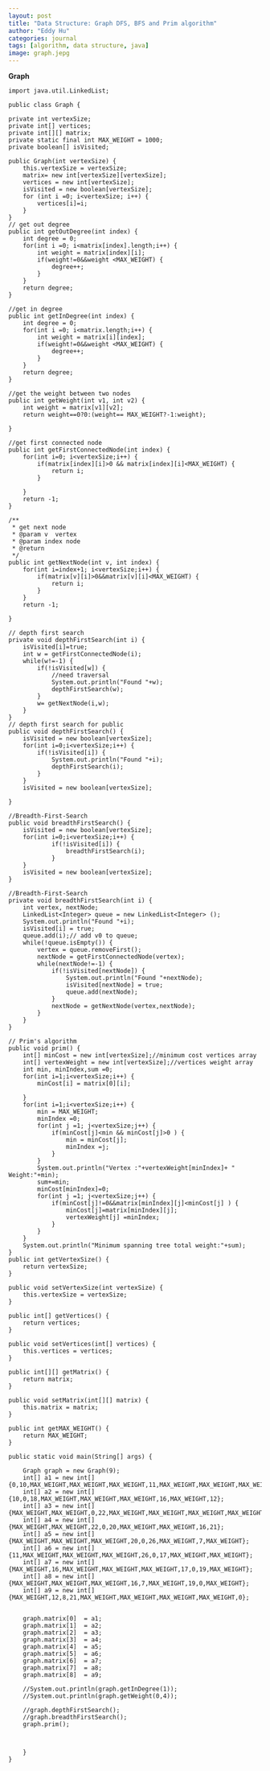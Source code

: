 ```yaml
---
layout: post
title: "Data Structure: Graph DFS, BFS and Prim algorithm"
author: "Eddy Hu"
categories: journal
tags: [algorithm, data structure, java]
image: graph.jepg
---
```



**Graph**

    import java.util.LinkedList;

    public class Graph {

	private int vertexSize;
	private int[] vertices;
	private int[][] matrix;
	private static final int MAX_WEIGHT = 1000;
	private boolean[] isVisited;
	
	public Graph(int vertexSize) {
		this.vertexSize = vertexSize;
		matrix= new int[vertexSize][vertexSize];
		vertices = new int[vertexSize];
		isVisited = new boolean[vertexSize];
		for	(int i =0; i<vertexSize; i++) {
			vertices[i]=i;
		}
	}
	// get out degree
	public int getOutDegree(int index) {
		int degree = 0;
		for(int i =0; i<matrix[index].length;i++) {
			int weight = matrix[index][i];
			if(weight!=0&&weight <MAX_WEIGHT) {
				degree++;
			}
		}
		return degree;
	}
	
	//get in degree
	public int getInDegree(int index) {
		int degree = 0;
		for(int i =0; i<matrix.length;i++) {
			int weight = matrix[i][index];
			if(weight!=0&&weight <MAX_WEIGHT) {
				degree++;
			}
		}
		return degree;
	}
	
	//get the weight between two nodes
	public int getWeight(int v1, int v2) {
		int weight = matrix[v1][v2];
		return weight==0?0:(weight== MAX_WEIGHT?-1:weight);
		
	}
	
	//get first connected node
	public int getFirstConnectedNode(int index) {
		for(int i=0; i<vertexSize;i++) {
			if(matrix[index][i]>0 && matrix[index][i]<MAX_WEIGHT) {
				return i;
			}
			
		}
		return -1;
	}
	
	/**
	 * get next node
	 * @param v  vertex
	 * @param index node
	 * @return
	 */
	public int getNextNode(int v, int index) {
		for(int i=index+1; i<vertexSize;i++) {
			if(matrix[v][i]>0&&matrix[v][i]<MAX_WEIGHT) {
				return i;
			}
		}
		return -1;
		
	}
	
	// depth first search
	private void depthFirstSearch(int i) {
		isVisited[i]=true;
		int w = getFirstConnectedNode(i);
		while(w!=-1) {
			if(!isVisited[w]) {
				//need traversal
				System.out.println("Found "+w);
				depthFirstSearch(w);
			}
			w= getNextNode(i,w);
		}
	}
	// depth first search for public
	public void depthFirstSearch() {
		isVisited = new boolean[vertexSize];
		for(int i=0;i<vertexSize;i++) {
			if(!isVisited[i]) {
				System.out.println("Found "+i);
				depthFirstSearch(i);
			}
		}
		isVisited = new boolean[vertexSize];
		
	}
	
	//Breadth-First-Search
	public void breadthFirstSearch() {
		isVisited = new boolean[vertexSize];
		for(int i=0;i<vertexSize;i++) {
				if(!isVisited[i]) {
					breadthFirstSearch(i);
				}
		}
		isVisited = new boolean[vertexSize];
	}
    
	//Breadth-First-Search
	private void breadthFirstSearch(int i) {
		int vertex, nextNode;
		LinkedList<Integer> queue = new LinkedList<Integer> ();
		System.out.println("Found "+i);
		isVisited[i] = true;
		queue.add(i);// add v0 to queue;
		while(!queue.isEmpty()) {
			vertex = queue.removeFirst();
			nextNode = getFirstConnectedNode(vertex);
			while(nextNode!=-1) {
				if(!isVisited[nextNode]) {
					System.out.println("Found "+nextNode);
					isVisited[nextNode] = true;
					queue.add(nextNode);
				}
				nextNode = getNextNode(vertex,nextNode);
			}
		}
	}
	
	// Prim's algorithm 
	public void prim() {
		int[] minCost = new int[vertexSize];//minimum cost vertices array
		int[] vertexWeight = new int[vertexSize];//vertices weight array
		int min, minIndex,sum =0;
		for(int i=1;i<vertexSize;i++) {
			minCost[i] = matrix[0][i];
			
		}
		for(int i=1;i<vertexSize;i++) {
			min = MAX_WEIGHT;
			minIndex =0;
			for(int j =1; j<vertexSize;j++) {
				if(minCost[j]<min && minCost[j]>0 ) {
					min = minCost[j];
					minIndex =j;
				}
			}
			System.out.println("Vertex :"+vertexWeight[minIndex]+ " Weight:"+min);
			sum+=min;
			minCost[minIndex]=0;
			for(int j =1; j<vertexSize;j++) {
				if(minCost[j]!=0&&matrix[minIndex][j]<minCost[j] ) {
					minCost[j]=matrix[minIndex][j];
					vertexWeight[j] =minIndex;
				}
			}
		}
		System.out.println("Minimum spanning tree total weight:"+sum);
	}
	public int getVertexSize() {
		return vertexSize;
	}
   
	public void setVertexSize(int vertexSize) {
		this.vertexSize = vertexSize;
	}

	public int[] getVertices() {
		return vertices;
	}

	public void setVertices(int[] vertices) {
		this.vertices = vertices;
	}

	public int[][] getMatrix() {
		return matrix;
	}

	public void setMatrix(int[][] matrix) {
		this.matrix = matrix;
	}

	public int getMAX_WEIGHT() {
		return MAX_WEIGHT;
	}

	public static void main(String[] args) {
		
		Graph graph = new Graph(9);
		int[] a1 = new int[] {0,10,MAX_WEIGHT,MAX_WEIGHT,MAX_WEIGHT,11,MAX_WEIGHT,MAX_WEIGHT,MAX_WEIGHT};
		int[] a2 = new int[] {10,0,18,MAX_WEIGHT,MAX_WEIGHT,MAX_WEIGHT,16,MAX_WEIGHT,12};
		int[] a3 = new int[] {MAX_WEIGHT,MAX_WEIGHT,0,22,MAX_WEIGHT,MAX_WEIGHT,MAX_WEIGHT,MAX_WEIGHT,8};
		int[] a4 = new int[] {MAX_WEIGHT,MAX_WEIGHT,22,0,20,MAX_WEIGHT,MAX_WEIGHT,16,21};
		int[] a5 = new int[] {MAX_WEIGHT,MAX_WEIGHT,MAX_WEIGHT,20,0,26,MAX_WEIGHT,7,MAX_WEIGHT};
		int[] a6 = new int[] {11,MAX_WEIGHT,MAX_WEIGHT,MAX_WEIGHT,26,0,17,MAX_WEIGHT,MAX_WEIGHT};
		int[] a7 = new int[] {MAX_WEIGHT,16,MAX_WEIGHT,MAX_WEIGHT,MAX_WEIGHT,17,0,19,MAX_WEIGHT};
		int[] a8 = new int[] {MAX_WEIGHT,MAX_WEIGHT,MAX_WEIGHT,16,7,MAX_WEIGHT,19,0,MAX_WEIGHT};
		int[] a9 = new int[] {MAX_WEIGHT,12,8,21,MAX_WEIGHT,MAX_WEIGHT,MAX_WEIGHT,MAX_WEIGHT,0};
		

		graph.matrix[0]  = a1;
		graph.matrix[1]  = a2;
		graph.matrix[2]  = a3;
		graph.matrix[3]  = a4;
		graph.matrix[4]  = a5;
		graph.matrix[5]  = a6;
		graph.matrix[6]  = a7;
		graph.matrix[7]  = a8;
		graph.matrix[8]  = a9;
		
		//System.out.println(graph.getInDegree(1));
		//System.out.println(graph.getWeight(0,4));
		
		//graph.depthFirstSearch();
		//graph.breadthFirstSearch();
		graph.prim();

		

    	}
    }

